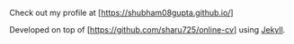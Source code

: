 Check out my profile at [https://shubham08gupta.github.io/]


Developed on top of [https://github.com/sharu725/online-cv] using [Jekyll](https://jekyllrb.com/).
